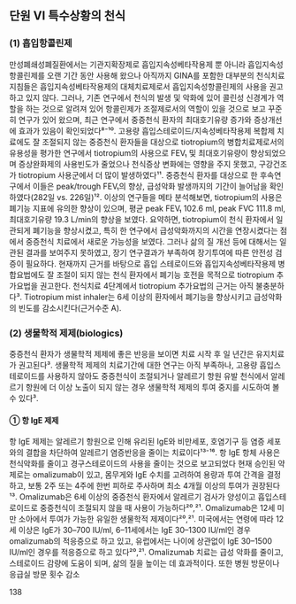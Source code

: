 ## 단원 VI 특수상황의 천식

### (1) 흡입항콜린제
만성폐쇄성폐질환에서는 기관지확장제로 흡입지속성베타작용제 뿐 아니라 흡입지속성항콜린제를 오랜 기간 동안 사용해 왔으나 아직까지 GINA를 포함한 대부분의 천식치료지침들은 흡입지속성베타작용제의 대체치료제로서 흡입지속성항콜린제의 사용을 권고하고 있지 않다. 그러나, 기존 연구에서 천식의 발생 및 악화에 있어 콜린성 신경계가 역할을 하는 것으로 알려져 있어 항콜린제가 조절제로서의 역할이 있을 것으로 보고 꾸준히 연구가 있어 왔으며, 최근 연구에서 중증천식 환자의 최대호기유량 증가와 증상개선에 효과가 있음이 확인되었다⁸⁻¹⁰.
고용량 흡입스테로이드/지속성베타작용제 복합제 치료에도 잘 조절되지 않는 중증천식 환자들을 대상으로 tiotropium의 병합치료제로서의 유용성을 평가한 연구에서 tiotropium의 사용으로 FEV₁ 및 최대호기유량이 향상되었으며 증상완화제의 사용빈도가 줄었으나 천식증상 변화에는 영향을 주지 못했고, 구강건조가 tiotropium 사용군에서 더 많이 발생하였다¹¹. 중증천식 환자를 대상으로 한 후속연구에서 이들은 peak/trough FEV₁의 향상, 급성악화 발생까지의 기간이 늘어남을 확인하였다(282일 vs. 226일)¹². 이상의 연구들을 메타 분석해보면, tiotropium의 사용은 폐기능 지표에 유의한 향상이 있으며, 평균 peak FEV₁ 102.6 ml, peak FVC 111.8 ml, 최대호기유량 19.3 L/min의 향상을 보였다. 요약하면, tiotropium이 천식 환자에서 일관되게 폐기능을 향상시켰고, 특히 한 연구에서 급성악화까지의 시간을 연장시켰다는 점에서 중증천식 치료에서 새로운 가능성을 보였다. 그러나 삶의 질 개선 등에 대해서는 일관된 결과를 보여주지 못하였고, 장기 연구결과가 부족하여 장기투여에 따른 안전성 검증이 필요하다. 현재까지 근거를 바탕으로 흡입 스테로이드와 흡입지속성베타작용제 병합요법에도 잘 조절이 되지 않는 천식 환자에서 폐기능 호전을 목적으로 tiotropium 추가요법을 권고한다. 천식치료 4단계에서 tiotropium 추가요법의 근거는 아직 불충분하다³. Tiotropium mist inhaler는 6세 이상의 환자에서 폐기능을 향상시키고 급성악화의 빈도를 감소시킨다(근거수준 A).

### (2) 생물학적 제제(biologics)
중증천식 환자가 생물학적 제제에 좋은 반응을 보이면 치료 시작 후 일 년간은 유지치료가 권고된다³. 생물학적 제제의 치료기간에 대한 연구는 아직 부족하나, 고용량 흡입스테로이드를 사용하지 않아도 중증천식이 조절되거나 알레르기 항원 유발 천식에서 알레르기 항원에 더 이상 노출이 되지 않는 경우 생물학적 제제의 투여 중지를 시도하여 볼 수 있다³.

#### ① 항 IgE 제제
항 IgE 제제는 알레르기 항원으로 인해 유리된 IgE와 비만세포, 호염기구 등 염증 세포와의 결합을 차단하여 알레르기 염증반응을 줄이는 치료이다¹³⁻¹⁶. 항 IgE 항체 사용은 천식악화를 줄이고 경구스테로이드의 사용을 줄이는 것으로 보고되었다 현재 승인된 약제로는 omalizumab이 있고, 몸무게와 IgE 수치를 고려하여 용량과 투여 간격을 결정하고, 보통 2주 또는 4주에 한번 피하로 주사하며 최소 4개월 이상의 투여가 권장된다¹³. Omalizumab은 6세 이상의 중증천식 환자에서 알레르기 검사가 양성이고 흡입스테로이드로 중증천식이 조절되지 않을 때 사용이 가능하다²⁰,²¹. Omalizumab은 12세 미만 소아에서 투여가 가능한 유일한 생물학적 제제이다²⁰,²¹. 미국에서는 연령에 따라 12세 이상은 IgE가 30–700 IU/ml, 6–11세에서는 IgE 30–1300 IU/ml인 경우 omalizumab의 적응증으로 하고 있고, 유럽에서는 나이에 상관없이 IgE 30–1500 IU/ml인 경우를 적응증으로 하고 있다²⁰,²¹. Omalizumab 치료는 급성 악화를 줄이고, 스테로이드 감량에 도움이 되며, 삶의 질을 높이는 데 효과적이다. 또한 병원 방문이나 응급실 방문 횟수 감소

<PAGE>138